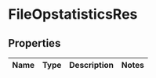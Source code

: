 # FileOpstatisticsRes

## Properties
Name | Type | Description | Notes
------------ | ------------- | ------------- | -------------
